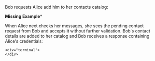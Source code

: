 
Bob requests Alice add him to her contacts catalog:

**Missing Example***

When Alice next checks her messages, she sees the pending contact request from Bob and accepts
it without further validation. Bob's contact details are added to her catalog and Bob receives 
a response containing Alice's credentials:


~~~~
<div="terminal">
</div>
~~~~

